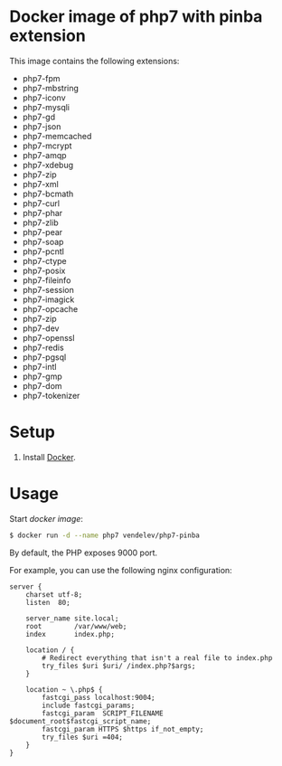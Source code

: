 # Docker image of php7 with pinba extension

This image contains the following extensions: 
- php7-fpm
- php7-mbstring
- php7-iconv
- php7-mysqli
- php7-gd
- php7-json
- php7-memcached
- php7-mcrypt
- php7-amqp
- php7-xdebug
- php7-zip
- php7-xml
- php7-bcmath
- php7-curl
- php7-phar
- php7-zlib
- php7-pear
- php7-soap
- php7-pcntl
- php7-ctype
- php7-posix
- php7-fileinfo
- php7-session
- php7-imagick
- php7-opcache
- php7-zip
- php7-dev
- php7-openssl
- php7-redis
- php7-pgsql
- php7-intl
- php7-gmp
- php7-dom
- php7-tokenizer

# Setup

1. Install [Docker](http://docker.io).

# Usage

Start *docker image*:

```bash
$ docker run -d --name php7 vendelev/php7-pinba
```

By default, the PHP exposes 9000 port.

For example, you can use the following nginx configuration:
```
server {
    charset utf-8;
    listen  80;

    server_name site.local;
    root        /var/www/web;
    index       index.php;

    location / {
        # Redirect everything that isn't a real file to index.php
        try_files $uri $uri/ /index.php?$args;
    }

    location ~ \.php$ {
        fastcgi_pass localhost:9004;
        include fastcgi_params;
        fastcgi_param  SCRIPT_FILENAME $document_root$fastcgi_script_name;
        fastcgi_param HTTPS $https if_not_empty;
        try_files $uri =404;
    }
}
```
